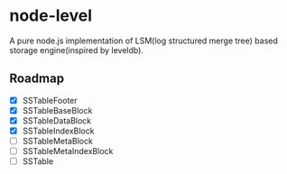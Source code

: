 # node-level
A pure node.js implementation of LSM(log structured merge tree) based storage engine(inspired by leveldb).

## Roadmap
- [x] SSTableFooter
- [x] SSTableBaseBlock
- [x] SSTableDataBlock
- [x] SSTableIndexBlock
- [ ] SSTableMetaBlock
- [ ] SSTableMetaIndexBlock
- [ ] SSTable
